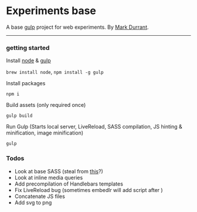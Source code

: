 # Experiments base

A base [gulp](http://gulpjs.com/) project for web experiments. By [Mark Durrant](https://twitter.com/m6_d6).

* * *

### getting started

Install [node](http://nodejs.org/) & [gulp](http://gulpjs.com/)

`brew install node`, `npm install -g gulp`

Install packages

`npm i`

Build assets (only required once)

`gulp build`

Run Gulp
(Starts local server, LiveReload, SASS compilation, JS hinting & minification, image minification)

`gulp`

### Todos
* Look at base SASS (steal from [this](http://responsivebp.com/)?)
* Look at inline media queries
* Add precompilation of Handlebars templates
* Fix LiveReload bug (sometimes embedlr will add script after <body>)
* Concatenate JS files
* Add svg to png